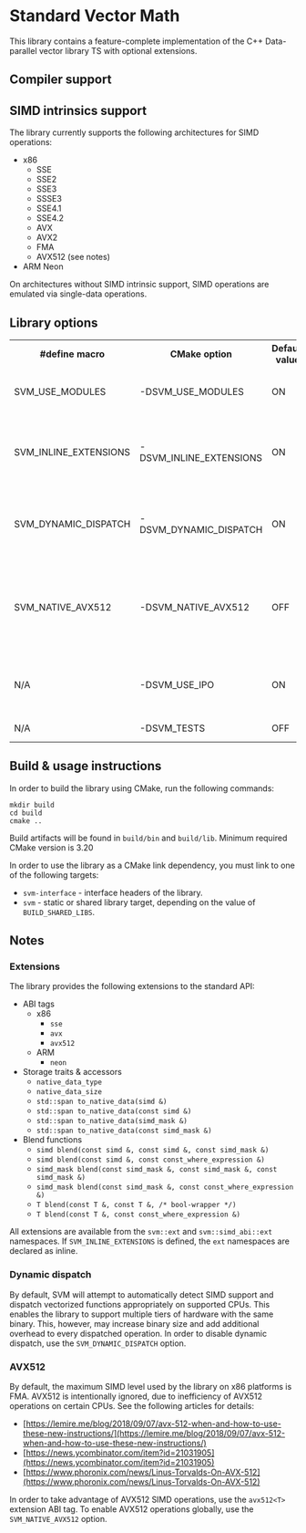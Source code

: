 # Standard Vector Math

This library contains a feature-complete implementation of the C++ Data-parallel vector library TS with optional
extensions.

## Compiler support

## SIMD intrinsics support

The library currently supports the following architectures for SIMD operations:

- x86
    - SSE
    - SSE2
    - SSE3
    - SSSE3
    - SSE4.1
    - SSE4.2
    - AVX
    - AVX2
    - FMA
    - AVX512 (see notes)
- ARM Neon

On architectures without SIMD intrinsic support, SIMD operations are emulated via single-data operations.

## Library options

<table>
  <tr><th>#define macro</th><th>CMake option</th><th>Default value</th><th>Description</th></tr>
  <tr>
    <td>SVM_USE_MODULES</td>
    <td>-DSVM_USE_MODULES</td>
    <td>ON</td>
    <td>Toggles support for C++20 modules</td>
  </tr>
  <tr>
    <td>SVM_INLINE_EXTENSIONS</td>
    <td>-DSVM_INLINE_EXTENSIONS</td>
    <td>ON</td>
    <td>Toggles inlining of the library extension namespace (see notes)</td>
  </tr>
  <tr>
    <td>SVM_DYNAMIC_DISPATCH</td>
    <td>-DSVM_DYNAMIC_DISPATCH</td>
    <td>ON</td>
    <td>Toggles runtime detection & dispatch of SIMD operations</td>
  </tr>
  <tr>
    <td>SVM_NATIVE_AVX512</td>
    <td>-DSVM_NATIVE_AVX512</td>
    <td>OFF</td>
    <td>Toggles global support for AVX512 instructions on x86 targets (see notes)</td>
  </tr>
  <tr>
    <td>N/A</td>
    <td>-DSVM_USE_IPO</td>
    <td>ON</td>
    <td>Toggles support for inter-procedural optimization</td>
  </tr>
  <tr>
    <td>N/A</td>
    <td>-DSVM_TESTS</td>
    <td>OFF</td>
    <td>Enables unit test target</td>
  </tr>
</table>

## Build & usage instructions

In order to build the library using CMake, run the following commands:

```shell
mkdir build
cd build
cmake ..
```

Build artifacts will be found in `build/bin` and `build/lib`. Minimum required CMake version is 3.20

In order to use the library as a CMake link dependency, you must link to one of the following targets:

* `svm-interface` - interface headers of the library.
* `svm` - static or shared library target, depending on the value of `BUILD_SHARED_LIBS`.

## Notes

### Extensions

The library provides the following extensions to the standard API:

* ABI tags
    * x86
        * `sse`
        * `avx`
        * `avx512`
    * ARM
        * `neon`
* Storage traits & accessors
  * `native_data_type`
  * `native_data_size`
  * `std::span to_native_data(simd &)`
  * `std::span to_native_data(const simd &)`
  * `std::span to_native_data(simd_mask &)`
  * `std::span to_native_data(const simd_mask &)`
* Blend functions
    * `simd blend(const simd &, const simd &, const simd_mask &)`
    * `simd blend(const simd &, const const_where_expression &)`
    * `simd_mask blend(const simd_mask &, const simd_mask &, const simd_mask &)`
    * `simd_mask blend(const simd_mask &, const const_where_expression &)`
    * `T blend(const T &, const T &, /* bool-wrapper */)`
    * `T blend(const T &, const const_where_expression &)`

All extensions are available from the `svm::ext` and `svm::simd_abi::ext` namespaces. If `SVM_INLINE_EXTENSIONS` is
defined, the `ext` namespaces are declared as inline.

### Dynamic dispatch

By default, SVM will attempt to automatically detect SIMD support and dispatch vectorized functions appropriately on
supported CPUs. This enables the library to support multiple tiers of hardware with the same binary. This, however, may
increase binary size and add additional overhead to every dispatched operation. In order to disable dynamic dispatch,
use the `SVM_DYNAMIC_DISPATCH` option.

### AVX512

By default, the maximum SIMD level used by the library on x86 platforms is FMA. AVX512 is intentionally ignored, due to
inefficiency of AVX512 operations on certain CPUs. See the following articles for details:

- [https://lemire.me/blog/2018/09/07/avx-512-when-and-how-to-use-these-new-instructions/](https://lemire.me/blog/2018/09/07/avx-512-when-and-how-to-use-these-new-instructions/)
- [https://news.ycombinator.com/item?id=21031905](https://news.ycombinator.com/item?id=21031905)
- [https://www.phoronix.com/news/Linus-Torvalds-On-AVX-512](https://www.phoronix.com/news/Linus-Torvalds-On-AVX-512)

In order to take advantage of AVX512 SIMD operations, use the `avx512<T>` extension ABI tag.
To enable AVX512 operations globally, use the `SVM_NATIVE_AVX512` option.
